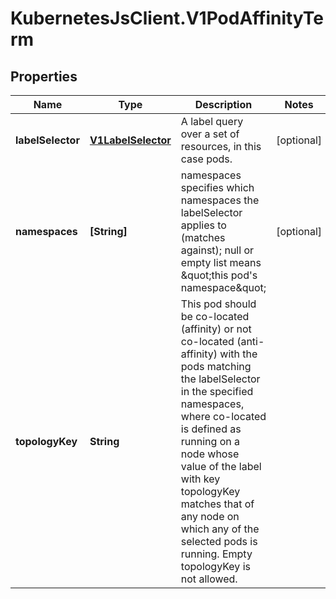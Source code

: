 # KubernetesJsClient.V1PodAffinityTerm

## Properties
Name | Type | Description | Notes
------------ | ------------- | ------------- | -------------
**labelSelector** | [**V1LabelSelector**](V1LabelSelector.md) | A label query over a set of resources, in this case pods. | [optional] 
**namespaces** | **[String]** | namespaces specifies which namespaces the labelSelector applies to (matches against); null or empty list means \&quot;this pod&#39;s namespace\&quot; | [optional] 
**topologyKey** | **String** | This pod should be co-located (affinity) or not co-located (anti-affinity) with the pods matching the labelSelector in the specified namespaces, where co-located is defined as running on a node whose value of the label with key topologyKey matches that of any node on which any of the selected pods is running. Empty topologyKey is not allowed. | 


